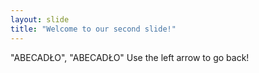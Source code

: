 ```yaml
---
layout: slide
title: "Welcome to our second slide!"
---
```

"ABECADŁO", "ABECADŁO"
Use the left arrow to go back!
